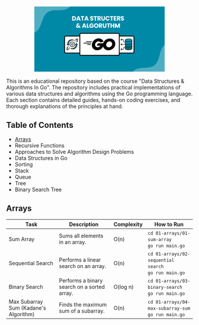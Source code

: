 
<p align="center">
  <img src="src/img/header.png" alt="Logo" width="70%">
</p>

This is an educational repository based on the course "Data Structures & Algorithms In Go". The repository includes
practical implementations of various data structures and algorithms using the Go programming language. Each section
contains detailed guides, hands-on coding exercises, and thorough explanations of the principles at hand.

## Table of Contents

- [Arrays](#arrays)
- Recursive Functions
- Approaches to Solve Algorithm Design Problems
- Data Structures in Go
- Sorting
- Stack
- Queue
- Tree
- Binary Search Tree

## Arrays

| Task                                   | Description                                 | Complexity | How to Run                                                |
|----------------------------------------|---------------------------------------------|------------|-----------------------------------------------------------|
| Sum Array                              | Sums all elements in an array.              | O(n)       | `cd 01-arrays/01-sum-array` <br> `go run main.go`         |
| Sequential Search                      | Performs a linear search on an array.       | O(n)       | `cd 01-arrays/02-sequential search` <br> `go run main.go` |
| Binary Search                          | Performs a binary search on a sorted array. | O(log n)   | `cd 01-arrays/03-binary-search` <br> `go run main.go`     |
| Max Subarray Sum (Kadane's Algorithm)  | Finds the maximum sum of a subarray.        | O(n)       | `cd 01-arrays/04-max-subarray-sum` <br> `go run main.go`  |

